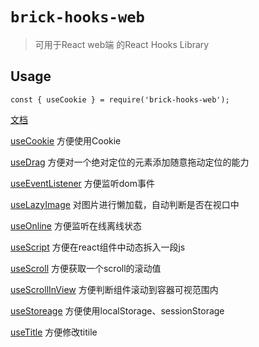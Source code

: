 # `brick-hooks-web`

> 可用于React web端 的React Hooks Library

## Usage

```
const { useCookie } = require('brick-hooks-web');
```

[文档](https://terminus-org.erda.cloud/terminus/workBench/projects/213/apps/6541/repo/tree/master/packages/web/README.md) 

[useCookie](./src/useCookie/README.md) 方便使用Cookie

[useDrag](./src/useDrag/README.md) 方便对一个绝对定位的元素添加随意拖动定位的能力

[useEventListener](./src/useEventListener/README.md) 方便监听dom事件

[useLazyImage](./src/useLazyImage/README.md) 对图片进行懒加载，自动判断是否在视口中

[useOnline](./src/useOnline/README.md) 方便监听在线离线状态

[useScript](./src/useScript/README.md) 方便在react组件中动态拆入一段js

[useScroll](./src/useScroll/README.md) 方便获取一个scroll的滚动值

[useScrollInView](./src/useScrollInView/README.md) 方便判断组件滚动到容器可视范围内

[useStoreage](./src/useStoreage/README.md) 方便使用localStorage、sessionStorage

[useTitle](./src/useTitle/README.md) 方便修改titile
